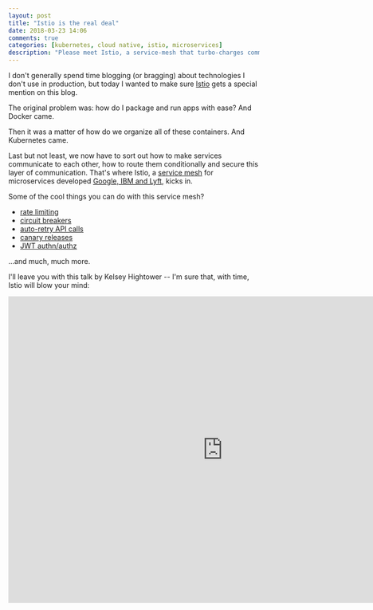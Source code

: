 ```yaml
---
layout: post
title: "Istio is the real deal"
date: 2018-03-23 14:06
comments: true
categories: [kubernetes, cloud native, istio, microservices]
description: "Please meet Istio, a service-mesh that turbo-charges communication between your microservices."
---
```


I don't generally spend time blogging (or bragging) about technologies I don't
use in production, but today I wanted to make sure [Istio](https://gist.github.com/odino/7ce4dc3bb77d6282b2f2aaf1050c29e3) gets a special mention on
this blog.

<!-- more -->

The original problem was: how do I package and run apps with ease? And Docker came.

Then it was a matter of how do we organize all of these containers. And Kubernetes came.

Last but not least, we now have to sort out how to make services communicate
to each other, how to route them conditionally and secure this layer of communication.
That's where Istio, a [service mesh](https://buoyant.io/2017/04/25/whats-a-service-mesh-and-why-do-i-need-one/) for microservices developed [Google, IBM and Lyft](https://developer.ibm.com/dwblog/2017/istio/), kicks in.

Some of the cool things you can do with this service mesh?

* [rate limiting](https://istio.io/docs/tasks/policy-enforcement/rate-limiting.html)
* [circuit breakers](https://istio.io/docs/concepts/traffic-management/handling-failures.html)
* [auto-retry API calls](https://istio.io/docs/concepts/traffic-management/rules-configuration.html#timeouts-and-retries)
* [canary releases](https://istio.io/blog/2017/0.1-canary.html)
* [JWT authn/authz](https://istio.io/docs/reference/config/istio.mixer.v1.config.client.html#JWT)

...and much, much more.

I'll leave you with this talk by Kelsey Hightower -- I'm sure that, with time,
Istio will blow your mind:

<iframe width="860" height="615" src="https://www.youtube.com/embed/s4qasWn_mFc" frameborder="0" allow="autoplay; encrypted-media" allowfullscreen></iframe>